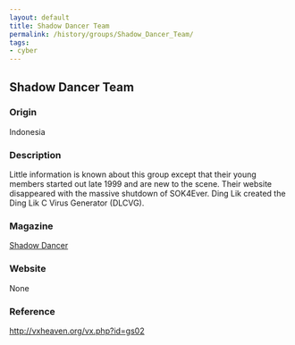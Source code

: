 ```yaml
---
layout: default
title: Shadow Dancer Team
permalink: /history/groups/Shadow_Dancer_Team/
tags:
- cyber
---
```


## Shadow Dancer Team

### Origin
Indonesia

### Description
Little information is known about this group except that their young members started out late 1999 and are new to the scene. Their website disappeared with the massive shutdown of SOK4Ever. Ding Lik created the Ding Lik C Virus Generator (DLCVG).

### Magazine
[Shadow Dancer](http://vxheaven.org/vx.php?id=zs00)

### Website
None

### Reference
http://vxheaven.org/vx.php?id=gs02
